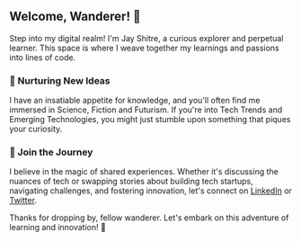 ## Welcome, Wanderer! 🌿

Step into my digital realm! I'm Jay Shitre, a curious explorer and perpetual learner. This space is where I weave together my learnings and passions into lines of code.

### 🌱 Nurturing New Ideas

I have an insatiable appetite for knowledge, and you'll often find me immersed in Science, Fiction and Futurism. If you're into Tech Trends and Emerging Technologies, you might just stumble upon something that piques your curiosity.

### 🌟 Join the Journey

I believe in the magic of shared experiences. Whether it's discussing the nuances of tech or swapping stories about building tech startups, navigating challenges, and fostering innovation, let's connect on [LinkedIn](https://www.linkedin.com/in/jay-shitre) or [Twitter](https://twitter.com/CANNON0710).

Thanks for dropping by, fellow wanderer. Let's embark on this adventure of learning and innovation! 🚀

